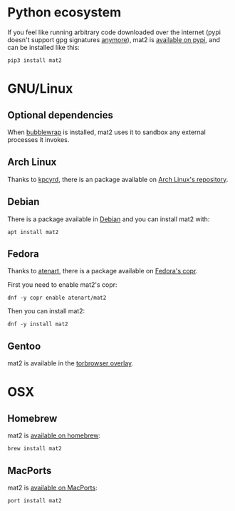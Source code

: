 # Python ecosystem

If you feel like running arbitrary code downloaded over the
internet (pypi doesn't support gpg signatures [anymore](https://github.com/pypa/python-packaging-user-guide/pull/466)),
mat2 is [available on pypi](https://pypi.org/project/mat2/), and can be
installed like this:

```
pip3 install mat2
```

# GNU/Linux

## Optional dependencies

When [bubblewrap](https://github.com/projectatomic/bubblewrap) is
installed, mat2 uses it to sandbox any external processes it invokes.

## Arch Linux

Thanks to [kpcyrd](https://archlinux.org/packages/?maintainer=kpcyrd), there is an package available on
[Arch Linux's repository](https://archlinux.org/packages/extra/any/mat2/).

## Debian

There is a package available in [Debian](https://packages.debian.org/search?keywords=mat2&searchon=names&section=all) and you can install mat2 with:

```
apt install mat2
```

## Fedora

Thanks to [atenart](https://ack.tf/), there is a package available on
[Fedora's copr]( https://copr.fedorainfracloud.org/coprs/atenart/mat2/ ).

First you need to enable mat2's copr:

```
dnf -y copr enable atenart/mat2
```

Then you can install mat2:

```
dnf -y install mat2
```

## Gentoo

mat2 is available in the [torbrowser overlay](https://github.com/MeisterP/torbrowser-overlay).


# OSX

## Homebrew

mat2 is [available on homebrew](https://formulae.brew.sh/formula/mat2):

```
brew install mat2
```

## MacPorts

mat2 is [available on MacPorts](https://ports.macports.org/port/mat2/):

```
port install mat2
```
